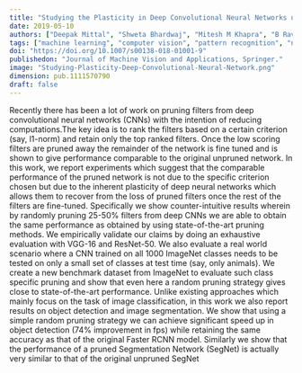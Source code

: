 ```yaml
---
title: "Studying the Plasticity in Deep Convolutional Neural Networks using Random Pruning"
date: 2019-05-10
authors: ["Deepak Mittal", "Shweta Bhardwaj", "Mitesh M Khapra", "B Ravindran"]
tags: ["machine learning", "computer vision", "pattern recognition", "neural evolutionary computing"]
doi: "https://doi.org/10.1007/s00138-018-01001-9"
publishedon: "Journal of Machine Vision and Applications, Springer."
image: "Studying-Plasticity-Deep-Convolutional-Neural-Network.png"
dimension: pub.1111570790
draft: false
---
```

Recently there has been a lot of work on pruning filters from deep convolutional neural networks (CNNs) with the intention of reducing computations.The key idea is to rank the filters based on a certain criterion (say, l1-norm) and retain only the top ranked filters. Once the low scoring filters are pruned away the remainder of the network is fine tuned and is shown to give performance comparable to the original unpruned network. In this work, we report experiments which suggest that the comparable performance of the pruned network is not due to the specific criterion chosen but due to the inherent plasticity of deep neural networks which allows them to recover from the loss of pruned filters once the rest of the filters are fine-tuned. Specifically we show counter-intuitive results wherein by randomly pruning 25-50% filters from deep CNNs we are able to obtain the same performance as obtained by using state-of-the-art pruning methods. We empirically validate our claims by doing an exhaustive evaluation with VGG-16 and ResNet-50. We also evaluate a real world scenario where a CNN trained on all 1000 ImageNet classes needs to be tested on only a small set of classes at test time (say, only animals). We create a new benchmark dataset from ImageNet to evaluate such class specific pruning and show that even here a random pruning strategy gives close to state-of-the-art performance. Unlike existing approaches which mainly focus on the task of image classification, in this work we also report results on object detection and image segmentation. We show that using a simple random pruning strategy we can achieve significant speed up in object detection (74% improvement in fps) while retaining the same accuracy as that of the original Faster RCNN model. Similarly we show that the performance of a pruned Segmentation Network (SegNet) is actually very similar to that of the original unpruned SegNet